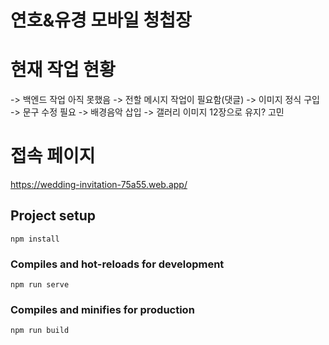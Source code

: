 # 연호&유경 모바일 청첩장

# 현재 작업 현황

-> 백엔드 작업 아직 못했음
-> 전할 메시지 작업이 필요함(댓글)
-> 이미지 정식 구입
-> 문구 수정 필요
-> 배경음악 삽입
-> 갤러리 이미지 12장으로 유지? 고민

# 접속 페이지
https://wedding-invitation-75a55.web.app/

## Project setup

```
npm install
```

### Compiles and hot-reloads for development

```
npm run serve
```

### Compiles and minifies for production

```
npm run build
```
